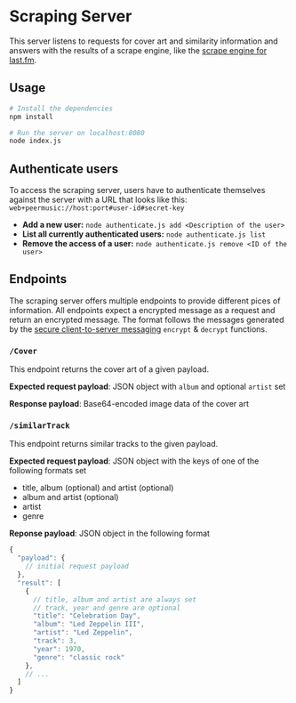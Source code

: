 # Scraping Server

This server listens to requests for cover art and similarity information and answers with the results of a scrape engine, like the [scrape engine for last.fm](http://github.com/peermusic/scrape-engine).

## Usage

```sh
# Install the dependencies
npm install

# Run the server on localhost:8080
node index.js
```

## Authenticate users

To access the scraping server, users have to authenticate themselves against the server with a URL that looks like this: `web+peermusic://host:port#user-id#secret-key`

- **Add a new user:** `node authenticate.js add <Description of the user>`
- **List all currently authenticated users:** `node authenticate.js list`
- **Remove the access of a user:** `node authenticate.js remove <ID of the user>`

## Endpoints

The scraping server offers multiple endpoints to provide different pices of information. All endpoints expect a encrypted message as a request and return an encrypted message. The format follows the messages generated by the [secure client-to-server messaging](https://github.com/peermusic/secure-client-server-messaging) `encrypt` & `decrypt` functions.

### `/Cover`

This endpoint returns the cover art of a given payload.

**Expected request payload**: JSON object with `album` and optional `artist` set

**Response payload**: Base64-encoded image data of the cover art

### `/similarTrack`

This endpoint returns similar tracks to the given payload.

**Expected request payload**: JSON object with the keys of one of the following formats set

- title, album (optional) and artist (optional)
- album and artist (optional)
- artist
- genre

**Reponse payload**: JSON object in the following format

```js
{
  "payload": {
    // initial request payload 
  },
  "result": [
    {
      // title, album and artist are always set
      // track, year and genre are optional
      "title": "Celebration Day",
      "album": "Led Zeppelin III",
      "artist": "Led Zeppelin",
      "track": 3,
      "year": 1970,
      "genre": "classic rock"
    },
    // ...
  ]
}
```
